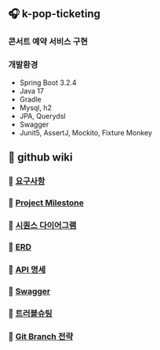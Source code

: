 ## 🎧 k-pop-ticketing

### 콘서트 예약 서비스 구현

### 개발환경
- Spring Boot 3.2.4
- Java 17
- Gradle
- Mysql, h2
- JPA, Querydsl
- Swagger
- Junit5, AssertJ, Mockito, Fixture Monkey

## 📌 github wiki
### 🔗 [요구사항](https://github.com/rlatmd0829/k-pop-ticketing/wiki)
### 🔗 [Project Milestone](https://github.com/users/rlatmd0829/projects/2)
### 🔗 [시퀀스 다이어그램](https://github.com/rlatmd0829/k-pop-ticketing/wiki/%EC%8B%9C%ED%80%80%EC%8A%A4-%EB%8B%A4%EC%9D%B4%EC%96%B4%EA%B7%B8%EB%9E%A8)
### 🔗 [ERD](https://github.com/rlatmd0829/k-pop-ticketing/wiki/ERD)
### 🔗 [API 명세](https://github.com/rlatmd0829/k-pop-ticketing/wiki/API-%EB%AA%85%EC%84%B8)
### 🔗 [Swagger](https://github.com/rlatmd0829/k-pop-ticketing/wiki/Swagger)
### 🔗 [트러블슈팅](https://github.com/rlatmd0829/k-pop-ticketing/wiki/%ED%8A%B8%EB%9F%AC%EB%B8%94-%EC%8A%88%ED%8C%85)
### 🔗 [Git Branch 전략](https://github.com/rlatmd0829/k-pop-ticketing/wiki/Git-Branch-%EC%A0%84%EB%9E%B5)
